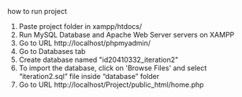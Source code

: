 
how to run project 

1. Paste project folder in xampp/htdocs/
2. Run MySQL Database and Apache Web Server servers on XAMPP
2. Go to URL http://localhost/phpmyadmin/
3. Go to Databases tab
4. Create database named "id20410332_iteration2"
5. To import the database, click on 'Browse Files' and select “iteration2.sql” file inside “database” folder
6. Go to URL http://localhost/Project/public_html/home.php